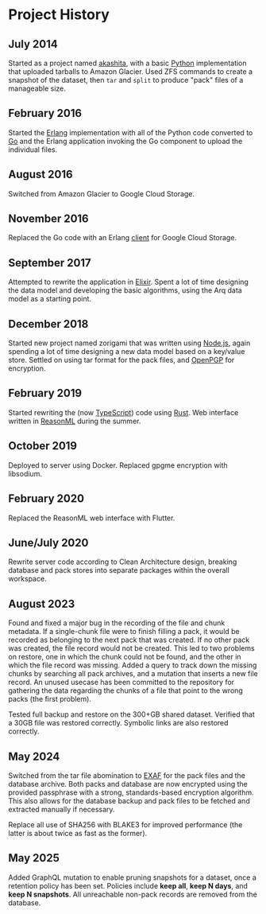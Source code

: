 # Project History

## July 2014

Started as a project named [akashita](https://github.com/nlfiedler/akashita), with a basic [Python](https://www.python.org) implementation that uploaded tarballs to Amazon Glacier. Used ZFS commands to create a snapshot of the dataset, then `tar` and `split` to produce "pack" files of a manageable size.

## February 2016

Started the [Erlang](http://www.erlang.org) implementation with all of the Python code converted to [Go](https://golang.org) and the Erlang application invoking the Go component to upload the individual files.

## August 2016

Switched from Amazon Glacier to Google Cloud Storage.

## November 2016

Replaced the Go code with an Erlang [client](https://github.com/nlfiedler/enenra) for Google Cloud Storage.

## September 2017

Attempted to rewrite the application in [Elixir](https://elixir-lang.org). Spent a lot of time designing the data model and developing the basic algorithms, using the Arq data model as a starting point.

## December 2018

Started new project named zorigami that was written using [Node.js](https://nodejs.org/), again spending a lot of time designing a new data model based on a key/value store. Settled on using tar format for the pack files, and [OpenPGP](https://tools.ietf.org/html/rfc4880) for encryption.

## February 2019

Started rewriting the (now [TypeScript](https://www.typescriptlang.org)) code using [Rust](https://www.rust-lang.org). Web interface written in [ReasonML](https://reasonml.github.io) during the summer.

## October 2019

Deployed to server using Docker. Replaced gpgme encryption with libsodium.

## February 2020

Replaced the ReasonML web interface with Flutter.

## June/July 2020

Rewrite server code according to Clean Architecture design, breaking database and pack stores into separate packages within the overall workspace.

## August 2023

Found and fixed a major bug in the recording of the file and chunk metadata. If a single-chunk file were to finish filling a pack, it would be recorded as belonging to the next pack that was created. If no other pack was created, the file record would not be created. This led to two problems on restore, one in which the chunk could not be found, and the other in which the file record was missing. Added a query to track down the missing chunks by searching all pack archives, and a mutation that inserts a new file record. An unused usecase has been committed to the repository for gathering the data regarding the chunks of a file that point to the wrong packs (the first problem).

Tested full backup and restore on the 300+GB shared dataset. Verified that a 30GB file was restored correctly. Symbolic links are also restored correctly.

## May 2024

Switched from the tar file abomination to [EXAF](https://github.com/nlfiedler/exaf-rs) for the pack files and the database archive. Both packs and database are now encrypted using the provided passphrase with a strong, standards-based encryption algorithm. This also allows for the database backup and pack files to be fetched and extracted manually if necessary.

Replace all use of SHA256 with BLAKE3 for improved performance (the latter is about twice as fast as the former).

## May 2025

Added GraphQL mutation to enable pruning snapshots for a dataset, once a retention policy has been set. Policies include **keep all**, **keep N days**, and **keep N snapshots**. All unreachable non-pack records are removed from the database.
